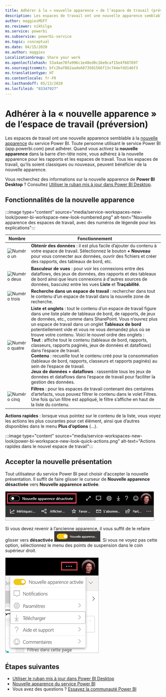```yaml
---
title: Adhérer à la « nouvelle apparence » de l’espace de travail (préversion)
description: Les espaces de travail ont une nouvelle apparence semblable à la nouvelle apparence du service Power BI.
author: maggiesMSFT
ms.reviewer: nikhilga
ms.service: powerbi
ms.subservice: powerbi-service
ms.topic: conceptual
ms.date: 04/15/2020
ms.author: maggies
LocalizationGroup: Share your work
ms.openlocfilehash: 53a4ae78fa996c1e48ed0c16e0caf15e4f687697
ms.sourcegitcommit: bfc2baf862aade6873501566f13c744efdd146f3
ms.translationtype: HT
ms.contentlocale: fr-FR
ms.lasthandoff: 05/13/2020
ms.locfileid: "83347927"
---
```

# <a name="opt-in-to-the-workspace-new-look-preview"></a>Adhérer à la « nouvelle apparence » de l’espace de travail (préversion)

Les espaces de travail ont une nouvelle apparence semblable à la [nouvelle apparence](../consumer/service-new-look.md) du service Power BI. Toute personne utilisant le service Power BI (app.powerbi.com) peut adhérer. Quand vous activez la **nouvelle apparence** dans la barre d’en-tête noire, vous adhérez à la nouvelle apparence pour les rapports et les espaces de travail. Tous les espaces de travail, qu’ils soient classiques ou nouveaux, peuvent bénéficier de la nouvelle apparence.

Vous recherchez des informations sur la nouvelle apparence de **Power BI Desktop** ? Consultez [Utiliser le ruban mis à jour dans Power BI Desktop](../create-reports/desktop-ribbon.md).

## <a name="features-of-the-new-look"></a>Fonctionnalités de la nouvelle apparence

:::image type="content" source="media/service-workspaces-new-look/power-bi-workspace-new-look-numbered.png" alt-text="Nouvelle apparence des espaces de travail, avec des numéros de légende pour les explications":::

|Nombre  |Fonctionnement |
|---------|---------|
|  ![Numéro un](media/service-workspaces-new-look/circle-one.png)  | **Obtenir des données** : il est plus facile d’ajouter du contenu à votre espace de travail. Sélectionnez le bouton **+ Nouveau** pour vous connecter aux données, ouvrir des fichiers et créer des rapports, des tableaux de bord, etc.  |
| ![Numéro deux](media/service-workspaces-new-look/circle-two.png)  | **Basculeur de vues** : pour voir les connexions entre des dataflows, des jeux de données, des rapports et des tableaux de bord ainsi que leurs connexions à d'autres sources de données, basculez entre les vues **Liste** et **Traçabilité**. |
| ![Numéro trois](media/service-workspaces-new-look/circle-three.png) | **Recherche dans un espace de travail** : rechercher dans tout le contenu d’un espace de travail dans la nouvelle zone de recherche.  |
| ![Numéro quatre](media/service-workspaces-new-look/circle-four.png)  | **Liste et onglets** : tout le contenu d’un espace de travail figure dans une liste plate de tableaux de bord, de rapports, de jeux de données, etc., comme dans SharePoint. Vous n’ouvrez plus un espace de travail dans un onglet **Tableaux de bord** potentiellement vide et vous ne vous demandez plus où se trouve votre contenu. Voici le nouvel ordre des onglets : <br>**Tout** : affiche tout le contenu (tableaux de bord, rapports, classeurs, rapports paginés, jeux de données et dataflows) dans l’espace de travail. <br>**Contenu** : recueille tout le contenu créé pour la consommation (tableaux de bord, rapports, classeurs et rapports paginés) au sein de l’espace de travail. <br>**Jeux de données + dataflows** : rassemble tous les jeux de données et dataflows dans l’espace de travail pour faciliter la gestion des données. |
| ![Numéro cinq](media/service-workspaces-new-look/circle-five.png) | **Filtres** : pour les espaces de travail contenant des centaines d’artefacts, vous pouvez filtrer le contenu dans le volet Filtres. Une fois qu’un filtre est appliqué, le filtre s’affiche en haut de la liste du contenu. |

**Actions rapides** : lorsque vous pointez sur le contenu de la liste, vous voyez les actions les plus courantes pour cet élément, ainsi que d’autres disponibles dans le menu **Plus d’options** (...).

:::image type="content" source="media/service-workspaces-new-look/power-bi-workspace-new-look-quick-actions.png" alt-text="Actions rapides dans le nouvel espace de travail":::

## <a name="opt-in-to-the-new-look"></a>Accepter la nouvelle présentation

Tout utilisateur du service Power BI peut choisir d’accepter la nouvelle présentation. Il suffit de faire glisser le curseur de **Nouvelle apparence désactivée** vers **Nouvelle apparence activée**.

![Acceptation de la nouvelle présentation](media/service-workspaces-new-look/power-bi-new-look-off.png)

Si vous devez revenir à l’ancienne apparence, il vous suffit de le refaire glisser vers **désactivée** ![Nouvelle apparence activée](media/service-workspaces-new-look/power-bi-new-look-toggle-on.png). Si vous ne voyez pas cette option, sélectionnez le menu des points de suspension dans le coin supérieur droit.

![Refus de la nouvelle apparence](media/service-workspaces-new-look/power-bi-new-look-on.png)

## <a name="next-steps"></a>Étapes suivantes

- [Utiliser le ruban mis à jour dans Power BI Desktop](../create-reports/desktop-ribbon.md)
- [Nouvelle apparence du service Power BI](../consumer/service-new-look.md)
- Vous avez des questions ? [Essayez la communauté Power BI](https://community.powerbi.com/)
